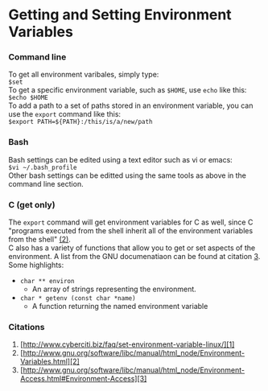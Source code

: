 Getting and Setting Environment Variables
=========================================


### Command line
To get all environment varibales, simply type: <br>
	`$set` <br>
To get a specific environment variable, such as `$HOME`, use `echo` like this: <br>
	`$echo $HOME` <br>
To add a path to a set of paths stored in an environment variable, you can use the `export` command like this: <br>
	`$export PATH=${PATH}:/this/is/a/new/path` 


### Bash
Bash settings can be edited using a text editor such as vi or emacs: <br>
	`$vi ~/.bash_profile` <br>
Other bash settings can be editted using the same tools as above in the command line section.

### C (get only)
The `export` command will get environment variables for C as well, since C "programs executed from the shell inherit all of the environment variables from the shell" [(2)][2]. <br>
C also has a variety of functions that allow you to get or set aspects of the environment. A list from the GNU documenatiaon can be found at citation [3][3]. Some highlights:
- `char ** environ` 
	- An array of strings representing the environment.
- `char * getenv (const char *name)`
	- A function returning the named environment variable


### Citations
1. [http://www.cyberciti.biz/faq/set-environment-variable-linux/][1]
2. [http://www.gnu.org/software/libc/manual/html_node/Environment-Variables.html][2]
3. [http://www.gnu.org/software/libc/manual/html_node/Environment-Access.html#Environment-Access][3]


[1]: http://www.cyberciti.biz/faq/set-environment-variable-linux/
[2]: http://www.gnu.org/software/libc/manual/html_node/Environment-Variables.html
[3]: http://www.gnu.org/software/libc/manual/html_node/Environment-Access.html#Environment-Access

